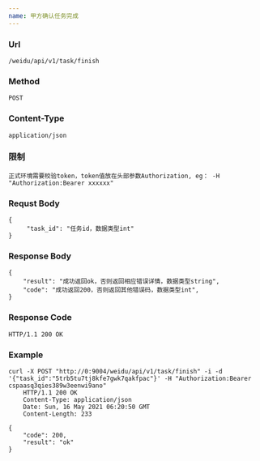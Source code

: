 ```yaml
---
name: 甲方确认任务完成
---
```

    
### Url
    /weidu/api/v1/task/finish
    
### Method
    POST

### Content-Type
    application/json      

### 限制
    正式环境需要校验token，token值放在头部参数Authorization, eg： -H "Authorization:Bearer xxxxxx"

### Requst Body

    {
         "task_id": "任务id，数据类型int"
    }


### Response Body
    {
        "result": "成功返回ok，否则返回相应错误详情，数据类型string",
        "code": "成功返回200，否则返回其他错误码，数据类型int",
    }

### Response Code
    HTTP/1.1 200 OK

### Example

    curl -X POST "http://0:9004/weidu/api/v1/task/finish" -i -d '{"task_id":"5trb5tu7tj8kfe7gwk7qakfpac"}' -H "Authorization:Bearer cspaasq3qies389w3eenwi9ano"
        HTTP/1.1 200 OK
        Content-Type: application/json
        Date: Sun, 16 May 2021 06:20:50 GMT
        Content-Length: 233

    {
        "code": 200,
        "result": "ok"
    }